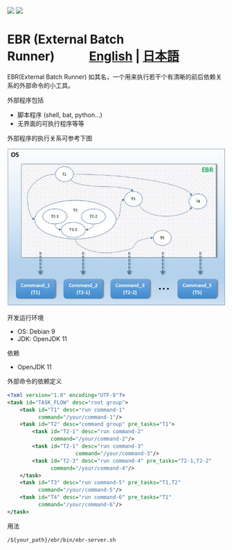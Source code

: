 ![](https://img.shields.io/badge/build-passing-green) ![](https://img.shields.io/badge/language-java-blue.svg)

# EBR (External Batch Runner)&nbsp;&nbsp;&nbsp;&nbsp;&nbsp;&nbsp;&nbsp;&nbsp;&nbsp;&nbsp;&nbsp;&nbsp;[English](./README.md) | [日本語](./README.ja_JP.md)

EBR(External Batch Runner) 如其名，一个用来执行若干个有清晰的前后依赖关系的外部命令的小工具。

外部程序包括

- 脚本程序 (shell, bat, python...)
- 无界面的可执行程序等等

外部程序的执行关系可参考下图

![image](https://github.com/catforward/ebr/raw/master/images/sample_task_flow.jpg)


开发运行环境

- OS: Debian 9
- JDK: OpenJDK 11

依赖

- OpenJDK 11

外部命令的依赖定义

```xml
<?xml version="1.0" encoding="UTF-8"?>
<task id="TASK_FLOW" desc="root group">
    <task id="T1" desc="run command-1"
          command="/your/command-1"/>
    <task id="T2" desc="command group" pre_tasks="T1">
        <task id="T2-1" desc="run command-2"
              command="/your/command-2"/>
        <task id="T2-1" desc="run command-3"
                      command="/your/command-3"/>
        <task id="T2-3" desc="run command-4" pre_tasks="T2-1,T2-2"
              command="/your/command-4"/>
    </task>
    <task id="T3" desc="run command-5" pre_tasks="T1,T2"
          command="/your/command-5"/>
    <task id="T4" desc="run command-6" pre_tasks="T1"
          command="/your/command-6"/>
</task>
```

用法

```
/${your_path}/ebr/bin/ebr-server.sh
```


